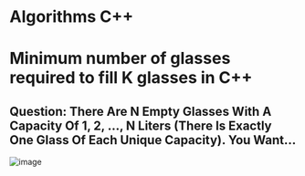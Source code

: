 # Algorithms C++
# Minimum number of glasses required to fill K glasses in C++

## Question: There Are N Empty Glasses With A Capacity Of 1, 2, ..., N Liters (There Is Exactly One Glass Of Each Unique Capacity). You Want...

![image](https://github.com/vipinksaini/algorithms/assets/34277960/8ea09fee-190d-44e8-87d9-7f784753fc25)




